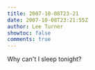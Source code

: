 ```yaml
---
title: 2007-10-08T23-21
date: 2007-10-08T23:21:55Z
author: Lee Turner
showtoc: false
comments: true
---
```


Why can't I sleep tonight?

